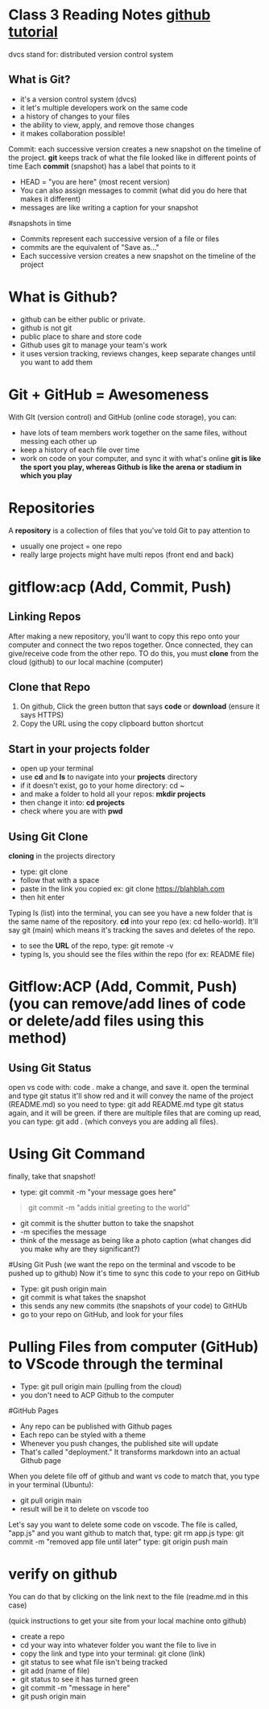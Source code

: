 # Class 3 Reading Notes [github tutorial](https://blog.udemy.com/git-tutorial-a-comprehensive-guide/)
dvcs stand for: distributed version control system
## What is Git?
- it's a version control system (dvcs)
- it let's multiple developers work on the same code
- a history of changes to your files
- the ability to view, apply, and remove those changes
- it makes collaboration possible!

Commit: each successive version creates a new snapshot on the timeline of the project. **git** keeps track of what the file looked like in different points of time
Each **commit** (snapshot) has a label that points to it
- HEAD = "you are here" (most recent version)
- You can also assign messages to commit (what did you do here that makes it different)
- messages are like writing a caption for your snapshot

#snapshots in time
- Commits represent each successive version of a file or files
- commits are the equivalent of "Save as..."
- Each successive version creates a new snapshot on the timeline of the project

# What is Github?
- github can be either public or private. 
- github is not git
- public place to share and store code
- Github uses git to manage your team's work
- it uses version tracking, reviews changes, keep separate changes until you want to add them

# Git + GitHub = Awesomeness
With GIt (version control) and GitHub (online code storage), you can: 
- have lots of team members work together on the same files, without messing each other up
- keep a history of each file over time
- work on code on your computer, and sync it with what's online
**git is like the sport you play, whereas Github is like the arena or stadium in which you play**

# Repositories
A **repository** is a collection of files that you've told Git to pay attention to
- usually one project = one repo
- really large projects might have multi repos (front end and back)

# gitflow:acp (Add, Commit, Push) 

## Linking Repos

After making a new repository, you'll want to copy this repo onto your computer and connect the two repos together. 
Once connected, they can give/receive code from the other repo. TO do this, you must **clone** from the cloud (github) to our local machine (computer)

## Clone that Repo
1. On github, Click the green button that says **code** or **download** (ensure it says HTTPS)
2. Copy the URL using the copy clipboard button shortcut

## Start in your projects folder
- open up your terminal 
- use **cd** and **ls** to navigate into your **projects** directory
-  if it doesn't exist, go to your home directory: cd ~
-  and make a folder to hold all your repos: **mkdir projects**
-  then change it into: **cd projects**
-  check where you are with **pwd**

## Using Git Clone
**cloning** 
in the projects directory 
- type: git clone
- follow that with a space
- paste in the link you copied
ex: git clone https://blahblah.com
- then hit enter

Typing ls (list) into the terminal, you can see you have a new folder that is the same name of the repository. 
**cd** into your repo (ex: cd hello-world). It'll say git (main) which means it's tracking the saves and deletes of the repo.
- to see the **URL** of the repo, type: git remote -v
- typing ls, you should see the files within the repo (for ex: README file)

# Gitflow:ACP (Add, Commit, Push) (you can remove/add lines of code or delete/add files using this method)

## Using Git Status
open vs code with: code .
make a change, and save it.
open the terminal and type git status
it'll show red and it will convey the name of the project (README.md) so you need to type: git add README.md
type git status again, and it will be green. if there are multiple files that are coming up read, you can type: 
git add . (which conveys you are adding all files).

# Using Git Command
finally, take that snapshot!
- type: git commit  -m "your message goes here"
> git commit -m "adds initial greeting to the world"
- git commit is the shutter button to take the snapshot
- -m specifies the message 
- think of the message as being like a photo caption (what changes did you make
why are they significant?)

#Using Git Push (we want the repo on the terminal and vscode to be pushed up to github)
Now it's time to sync this code to your repo on GitHub
- Type: git push origin main
- git commit is what takes the snapshot
- this sends any new commits (the snapshots of your code) to GitHUb
- go to your repo on GitHub, and look for your files

# Pulling Files from computer (GitHub) to VScode through the terminal
- Type: git pull origin main (pulling from the cloud)
- you don't need to ACP Github to the computer

#GitHub Pages
- Any repo can be published with Github pages
- Each repo can be styled with a theme
- Whenever you push changes, the published site will update
- That's called "deployment." It transforms markdown into an actual Github page

When you delete file off of github and want vs code to match that, you type in your terminal (Ubuntu):
- git pull origin main
- result will be it to delete on vscode too

Let's say you want to delete some code on vscode. The file is called, "app.js" and you want github to match that,
type: git rm app.js
type: git commit -m "removed app file until later"
type: git origin push main

# verify on github
You can do that by clicking on the link next to the file (readme.md in this case)

(quick instructions to get your site from your local machine onto github)
- create a repo
- cd your way into whatever folder you want the file to live in
- copy the link and type into your terminal: git clone (link)
- git status to see what file isn't being tracked
- git add (name of file)
- git status to see it has turned green
- git commit -m "message in here"
- git push origin main
